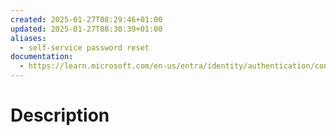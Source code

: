 ```yaml
---
created: 2025-01-27T08:29:46+01:00
updated: 2025-01-27T08:30:39+01:00
aliases:
  - self-service password reset
documentation:
  - https://learn.microsoft.com/en-us/entra/identity/authentication/concept-sspr-howitworks
---
```

# Description